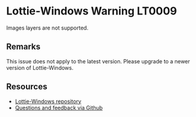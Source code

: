 ﻿[comment]: # (deprecated)
[comment]: # (name:ImageLayerIsNotSupported)
[comment]: # (text:Image layers are not supported.)

# Lottie-Windows Warning LT0009

Images layers are not supported.

## Remarks
This issue does not apply to the latest version. Please upgrade to a newer version of Lottie-Windows.

## Resources

* [Lottie-Windows repository](https://aka.ms/lottie)
* [Questions and feedback via Github](https://github.com/windows-toolkit/Lottie-Windows/issues)
